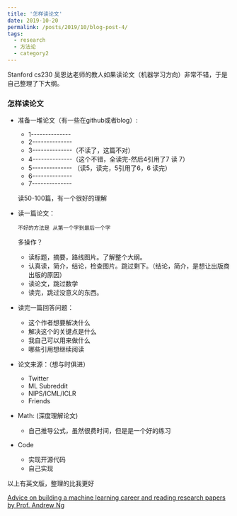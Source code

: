 ```yaml
---
title: '怎样读论文'
date: 2019-10-20
permalink: /posts/2019/10/blog-post-4/
tags:
  - research
  - 方法论
  - category2
---
```


Stanford cs230 吴恩达老师的教人如果读论文（机器学习方向）非常不错，于是自己整理了下大纲。

### 怎样读论文

- 准备一堆论文（有一些在github或者blog）: 

  - 1--------------
  - 2--------------
  - 3--------------（不读了，这篇不对）
  - 4--------------（这个不错，全读完-然后4引用了7 读 7）
  - 5-------------- （读5，读完，5引用了6，6 读完）
  - 6--------------
  - 7--------------

  读50-100篇，有一个很好的理解

- 读一篇论文：

  `不好的方法是 从第一个字到最后一个字`

  多操作？

  - 读标题，摘要，路线图片。了解整个大纲。
  - 认真读，简介，结论，检查图片。跳过剩下。（结论，简介，是想让出版商出版的原因）
  - 读论文，跳过数学
  - 读完，跳过没意义的东西。

- 读完一篇回答问题：
  - 这个作者想要解决什么
  - 解决这个的关键点是什么
  - 我自己可以用来做什么
  - 哪些引用想继续阅读

- 论文来源：（想与时俱进）
  - Twitter      
  - ML Subreddit
  - NIPS/ICML/ICLR
  - Friends

- Math: (深度理解论文)
  - 自己推导公式，虽然很费时间，但是是一个好的练习

- Code
  - 实现开源代码
  - 自己实现



以上有英文版，整理的比我更好

[Advice on building a machine learning career and reading research papers by Prof. Andrew Ng](https://link.zhihu.com/?target=https%3A//blog.usejournal.com/advice-on-building-a-machine-learning-career-and-reading-research-papers-by-prof-andrew-ng-f90ac99a0182)
